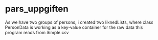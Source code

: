 # pars_uppgiften

As we have two groups of persons, i created two liknedLists<PersonData>, where class PersonData is working as a key-value container for the raw data this program
reads from Simple.csv

